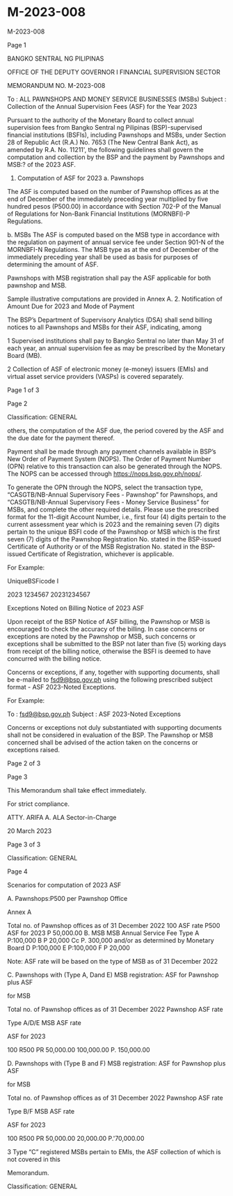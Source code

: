# M-2023-008

M-2023-008

Page 1

BANGKO SENTRAL NG PILIPINAS

OFFICE OF THE DEPUTY GOVERNOR I FINANCIAL SUPERVISION SECTOR

MEMORANDUM NO. M-2023-008

To : ALL PAWNSHOPS AND MONEY SERVICE BUSINESSES (MSBs) Subject : Collection of the Annual Supervision Fees (ASF) for the Year 2023

Pursuant to the authority of the Monetary Board to collect annual supervision fees from Bangko Sentral ng Pilipinas (BSP)-supervised financial institutions (BSFIs), including Pawnshops and MSBs, under Section 28 of Republic Act (R.A.) No. 7653 (The New Central Bank Act), as amended by R.A. No. 11211', the following guidelines shall govern the computation and collection by the BSP and the payment by Pawnshops and MSB:? of the 2023 ASF.

1. Computation of ASF for 2023 a. Pawnshops

The ASF is computed based on the number of Pawnshop offices as at the end of December of the immediately preceding year multiplied by five hundred pesos (P500.00) in accordance with Section 702-P of the Manual of Regulations for Non-Bank Financial Institutions (MORNBFI)-P Regulations.

b. MSBs The ASF is computed based on the MSB type in accordance with the regulation on payment of annual service fee under Section 901-N of the MORNBFI-N Regulations. The MSB type as at the end of December of the immediately preceding year shall be used as basis for purposes of determining the amount of ASF.

Pawnshops with MSB registration shall pay the ASF applicable for both pawnshop and MSB.

Sample illustrative computations are provided in Annex A. 2. Notification of Amount Due for 2023 and Mode of Payment

The BSP’s Department of Supervisory Analytics (DSA) shall send billing notices to all Pawnshops and MSBs for their ASF, indicating, among

1 Supervised institutions shall pay to Bangko Sentral no later than May 31 of each year, an annual supervision fee as may be prescribed by the Monetary Board (MB).

2 Collection of ASF of electronic money (e-money) issuers (EMIs) and virtual asset service providers (VASPs) is covered separately.

Page 1 of 3

Page 2

Classification: GENERAL

others, the computation of the ASF due, the period covered by the ASF and the due date for the payment thereof.

Payment shall be made through any payment channels available in BSP’s New Order of Payment System (NOPS). The Order of Payment Number (OPN) relative to this transaction can also be generated through the NOPS. The NOPS can be accessed through https://nops.bsp.gov.ph/nops/.

To generate the OPN through the NOPS, select the transaction type, “CASGTB/NB-Annual Supervisory Fees - Pawnshop” for Pawnshops, and “CASGTB/NB-Annual Supervisory Fees - Money Service Business” for MSBs, and complete the other required details. Please use the prescribed format for the 11-digit Account Number, i.e., first four (4) digits pertain to the current assessment year which is 2023 and the remaining seven (7) digits pertain to the unique BSFI code of the Pawnshop or MSB which is the first seven (7) digits of the Pawnshop Registration No. stated in the BSP-issued Certificate of Authority or of the MSB Registration No. stated in the BSP-issued Certificate of Registration, whichever is applicable.

For Example:

UniqueBSFicode I

2023 1234567 20231234567

Exceptions Noted on Billing Notice of 2023 ASF

Upon receipt of the BSP Notice of ASF billing, the Pawnshop or MSB is encouraged to check the accuracy of the billing. In case concerns or exceptions are noted by the Pawnshop or MSB, such concerns or exceptions shall be submitted to the BSP not later than five (5) working days from receipt of the billing notice, otherwise the BSFI is deemed to have concurred with the billing notice.

Concerns or exceptions, if any, together with supporting documents, shall be e-mailed to fsd9@bsp.gov.ph using the following prescribed subject format - ASF 2023-Noted Exceptions<space><BSFI Name>.

For Example:

To : fsd9@bsp.gov.ph Subject : ASF 2023-Noted Exceptions <BSFI Name>

Concerns or exceptions not duly substantiated with supporting documents shall not be considered in evaluation of the BSP. The Pawnshop or MSB concerned shall be advised of the action taken on the concerns or exceptions raised.

Page 2 of 3

Page 3

This Memorandum shall take effect immediately.

For strict compliance.



ATTY. ARIFA A. ALA Sector-in-Charge

20 March 2023

Page 3 of 3

Classification: GENERAL

Page 4

Scenarios for computation of 2023 ASF

A. Pawnshops:P500 per Pawnshop Office

Annex A

Total no. of Pawnshop offices as of 31 December 2022 100 ASF rate P500 ASF for 2023 P 50,000.00 B. MSB MSB Annual Service Fee Type A P:100,000 B P 20,000 Cc P. 300,000 and/or as determined by Monetary Board D P:100,000 E P:100,000 F P 20,000

Note: ASF rate will be based on the type of MSB as of 31 December 2022

C. Pawnshops with (Type A, Dand E) MSB registration: ASF for Pawnshop plus ASF

for MSB

Total no. of Pawnshop offices as of 31 December 2022 Pawnshop ASF rate

Type A/D/E MSB ASF rate

ASF for 2023

100 R500 PR 50,000.00 100,000.00 P. 150,000.00

D. Pawnshops with (Type B and F) MSB registration: ASF for Pawnshop plus ASF

for MSB

Total no. of Pawnshop offices as of 31 December 2022 Pawnshop ASF rate

Type B/F MSB ASF rate

ASF for 2023

100 R500 PR 50,000.00 20,000.00 P.'70,000.00

3 Type “C” registered MSBs pertain to EMls, the ASF collection of which is not covered in this

Memorandum.

Classification: GENERAL